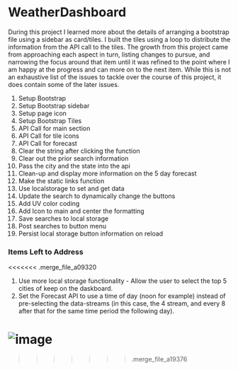 # WeatherDashboard

During this project I learned more about the details of arranging a bootstrap file using a sidebar as card/tiles. I built the tiles using a loop to distribute the information from the API call to the tiles. The growth from this project came from approaching each aspect in turn, listing changes to pursue, and narrowing the focus around that item until it was refined to the point where I am happy at the progress and can more on to the next item. While this is not an exhaustive list of the issues to tackle over the course of this project, it does contain some of the later issues. 

1. Setup Bootstrap
2. Setup Bootstrap sidebar
3. Setup page icon
4. Setup Bootstrap Tiles
5. API Call for main section
6. API Call for tile icons
7. API Call for forecast
8. Clear the string after clicking the function
9. Clear out the prior search information
10. Pass the city and the state into the api
11. Clean-up and display more information on the 5 day forecast
12. Make the static links function
13. Use localstorage to set and get data
14. Update the search to dynamically change the buttons
15. Add UV color coding
16. Add Icon to main and center the formatting
17. Save searches to local storage
15. Post searches to button menu
16. Persist local storage button information on reload

### Items Left to Address
<<<<<<< .merge_file_a09320
1. Use more local storage functionality - Allow the user to select the top 5 cities of keep on the daskboard.
2. Set the Forecast API to use a time of day (noon for example) instead of pre-selecting the data-streams (in this case, the 4 stream, and every 8 after that for the same time period the following day). 

![image](https://user-images.githubusercontent.com/78341753/130368531-bd2c18f3-bf66-4a6a-9ff2-f5d80b0001a9.png)
=======

>>>>>>> .merge_file_a19376
